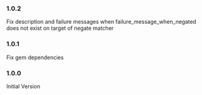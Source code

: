 ### 1.0.2

Fix description and failure messages when failure_message_when_negated does not exist on target of negate matcher

### 1.0.1

Fix gem dependencies

### 1.0.0

Initial Version

